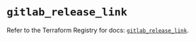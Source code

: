 # `gitlab_release_link`

Refer to the Terraform Registry for docs: [`gitlab_release_link`](https://registry.terraform.io/providers/gitlabhq/gitlab/17.0.0/docs/resources/release_link).
